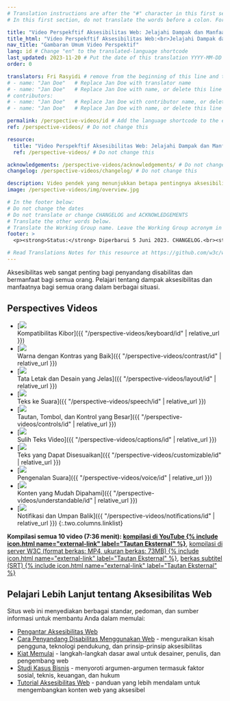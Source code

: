 ```yaml
---
# Translation instructions are after the "#" character in this first section. They are comments that do not show up in the web page. You do not need to translate the instructions after "#".
# In this first section, do not translate the words before a colon. For example, do not translate "title:". Do translate the text after "title:"

title: "Video Perspekftif Aksesibilitas Web: Jelajahi Dampak dan Manfaatnya bagi Semua Orang"
title_html: "Video Perspekftif Aksesibilitas Web:<br>Jelajahi Dampak dan Manfaatnya bagi Semua Orang"
nav_title: "Gambaran Umum Video Perspektif"
lang: id # Change "en" to the translated-language shortcode
last_updated: 2023-11-20 # Put the date of this translation YYYY-MM-DD (with month in the middle)
order: 0

translators: Fri Rasyidi # remove from the beginning of this line and the lines below: "# " (the hash sign and the space)
# - name: "Jan Doe"   # Replace Jan Doe with translator name
# - name: "Jan Doe"   # Replace Jan Doe with name, or delete this line if not multiple translators
# contributors:
# - name: "Jan Doe"   # Replace Jan Doe with contributor name, or delete this line if none
# - name: "Jan Doe"   # Replace Jan Doe with name, or delete this line if not multiple contributors

permalink: /perspective-videos/id # Add the language shortcode to the end, with no slash at the end. For example /path/to/file/fr
ref: /perspective-videos/ # Do not change this

resource:
  title: "Video Perspekftif Aksesibilitas Web: Jelajahi Dampak dan Manfaatnya bagi Semua Orang"
  ref: /perspective-videos/ # Do not change this

acknowledgements: /perspective-videos/acknowledgements/ # Do not change this
changelog: /perspective-videos/changelog/ # Do not change this

description: Video pendek yang menunjukkan betapa pentingnya aksesibilitas Web bagi penyandang disabilitas dan berguna bagi semua orang dalam berbagai situasi.
image: /perspective-videos/img/overview.jpg

# In the footer below:
# Do not change the dates
# Do not translate or change CHANGELOG and ACKNOWLEDGEMENTS
# Translate the other words below.
# Translate the Working Group name. Leave the Working Group acronym in English.
footer: >
  <p><strong>Status:</strong> Diperbarui 5 Juni 2023. CHANGELOG.<br><strong>Editor dan pimpinan proyek:</strong> <a href="https://www.w3.org/People/shadi">Shadi Abou-Zahra</a>. Dikembangkan oleh <a href="https://www.w3.org/WAI/EO/">Kelompok Kerja Edukasi dan Pendampingan (EOWG)</a> dengan dukungan dari <a href="https://www.w3.org/WAI/DEV/">proyek WAI-DEV</a>, didanai bersama oleh Komisi Eropa. ACKNOWLEDGEMENTS.</p>

# Read Translations Notes for this resource at https://github.com/w3c/wai-perspective-videos#readme
---
```


Aksesibilitas web sangat penting bagi penyandang disabilitas dan bermanfaat bagi semua orang. Pelajari tentang dampak aksesibilitas dan manfaatnya bagi semua orang dalam berbagai situasi.

## Perspectives Videos

- [![](img/thumbnails/keyboard.jpg)<br>Kompatibilitas Kibor]({{ "/perspective-videos/keyboard/id" | relative_url }})
- [![](img/thumbnails/contrast.jpg)<br>Warna dengan Kontras yang Baik]({{ "/perspective-videos/contrast/id" | relative_url }})
- [![](img/thumbnails/layout.jpg)<br>Tata Letak dan Desain yang Jelas]({{ "/perspective-videos/layout/id" | relative_url }})
- [![](img/thumbnails/speech.jpg)<br>Teks ke Suara]({{ "/perspective-videos/speech/id" | relative_url }})
- [![](img/thumbnails/controls.jpg)<br>Tautan, Tombol, dan Kontrol yang Besar]({{ "/perspective-videos/controls/id" | relative_url }})
- [![](img/thumbnails/captions.jpg)<br>Sulih Teks Video]({{ "/perspective-videos/captions/id" | relative_url }})
- [![](img/thumbnails/customizable.jpg)<br>Teks yang Dapat Disesuaikan]({{ "/perspective-videos/customizable/id" | relative_url }})
- [![](img/thumbnails/voice.jpg)<br>Pengenalan Suara]({{ "/perspective-videos/voice/id" | relative_url }})
- [![](img/thumbnails/understandable.jpg)<br>Konten yang Mudah Dipahami]({{ "/perspective-videos/understandable/id" | relative_url }})
- [![](img/thumbnails/notifications.jpg)<br>Notifikasi dan Umpan Balik]({{ "/perspective-videos/notifications/id" | relative_url }})
{:.two.columns.linklist}

**Kompilasi semua 10 video (7:36 menit): [kompilasi di YouTube {% include icon.html name="external-link" label="Tautan Eksternal" %}](https://www.youtube.com/watch?v=3f31oufqFSM)**, [kompilasi di server W3C (format berkas: MP4, ukuran berkas: 73MB) {% include icon.html name="external-link" label="Tautan Eksternal" %}](https://media.w3.org/wai/perspective-videos/compilation.mp4), [berkas subtitel (SRT) {% include icon.html name="external-link" label="Tautan Eksternal" %}](https://media.w3.org/wai/perspective-videos/compilation.srt)

## Pelajari Lebih Lanjut tentang Aksesibilitas Web

Situs web ini menyediakan berbagai standar, pedoman, dan sumber informasi untuk membantu Anda dalam memulai:

- [Pengantar Aksesibilitas Web](/fundamentals/accessibility-intro/)
- [Cara Penyandang Disabilitas Menggunakan Web](/people-use-web/) - menguraikan kisah pengguna, teknologi pendukung, dan prinsip-prinsip aksesibilitas
- [Kiat Memulai](/tips/) - langkah-langkah dasar awal untuk desainer, penulis, dan pengembang web
- [Studi Kasus Bisnis](/business-case/) - menyoroti argumen-argumen termasuk faktor sosial, teknis, keuangan, dan hukum
- [Tutorial Aksesibilitas Web](/tutorials/) - panduan yang lebih mendalam untuk mengembangkan konten web yang aksesibel
